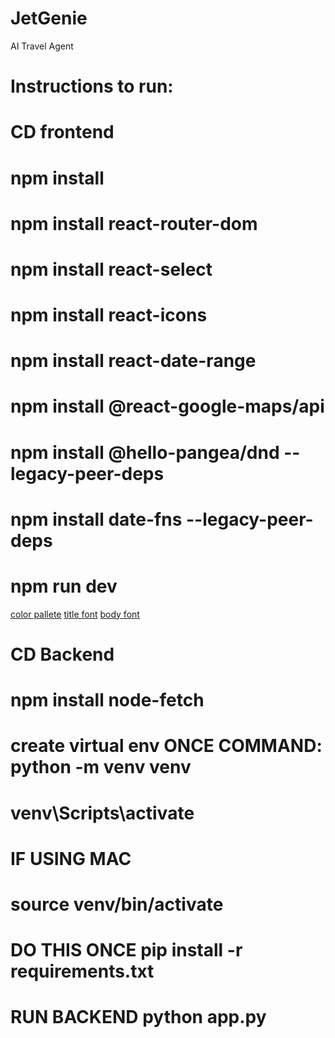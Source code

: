 # JetGenie
AI Travel Agent 


# Instructions to run: 
# CD frontend 
# npm install 
# npm install react-router-dom
# npm install react-select
# npm install react-icons
# npm install react-date-range
# npm install @react-google-maps/api
# npm install @hello-pangea/dnd --legacy-peer-deps
# npm install date-fns --legacy-peer-deps


# npm run dev 

[color pallete](https://coolors.co/palette/383d3b-f5cb5c-ffa9a3-b9e6ff-5c95ff)
[title font](https://fonts.google.com/specimen/Calistoga)
[body font](https://fonts.google.com/specimen/Poppins)


# CD Backend 
# npm install node-fetch

# create virtual env ONCE COMMAND: python -m venv venv
# venv\Scripts\activate
# IF USING MAC
# source venv/bin/activate

# DO THIS ONCE pip install -r requirements.txt
# RUN BACKEND python app.py 

